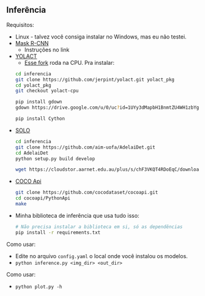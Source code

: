 
## Inferência

Requisitos:
* Linux - talvez você consiga instalar no Windows, mas eu não testei.
* [Mask R-CNN](https://detectron2.readthedocs.io/en/latest/tutorials/install.html)
    * Instruções no link
* [YOLACT](https://github.com/dbolya/yolact)
    * [Esse fork](https://github.com/jerpint/yolact.git) roda na CPU. Pra instalar:
    ```bash
    cd inferencia
    git clone https://github.com/jerpint/yolact.git yolact_pkg
    cd yolact_pkg
    git checkout yolact-cpu

    pip install gdown
    gdown https://drive.google.com/u/0/uc?id=1UYy3dMapbH1BnmtZU4WH1zbYgOzzHHf_&export=download

    pip install Cython
    ```
* [SOLO](https://github.com/aim-uofa/AdelaiDet.git)
    ```bash
    cd inferencia
    git clone https://github.com/aim-uofa/AdelaiDet.git
    cd AdelaiDet
    python setup.py build develop

    wget https://cloudstor.aarnet.edu.au/plus/s/chF3VKQT4RDoEqC/download -O SOLOv2_R50_3x.pth
    ```
* [COCO Api](https://github.com/cocodataset/cocoapi.git)
    ```bash
    git clone https://github.com/cocodataset/cocoapi.git
    cd cocoapi/PythonApi
    make
    ```
* Minha biblioteca de inferência que usa tudo isso:
    ```bash
    # Não precisa instalar a biblioteca em si, só as dependências
    pip install -r requirements.txt
    ```

Como usar:
* Edite no arquivo `config.yaml` o local onde você instalou os modelos.
* `python inference.py <img_dir> <out_dir>`

Como usar:
* `python plot.py -h`